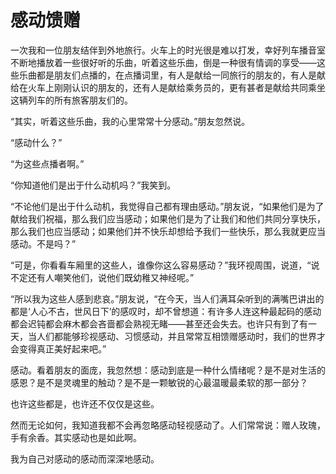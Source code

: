 # 感动馈赠

一次我和一位朋友结伴到外地旅行。火车上的时光很是难以打发，幸好列车播音室不断地播放着一些很好听的乐曲，听着这些乐曲，倒是一种很有情调的享受——这些乐曲都是朋友们点播的，在点播词里，有人是献给一同旅行的朋友的，有人是献给在火车上刚刚认识的朋友的，还有人是献给乘务员的，更有甚者是献给共同乘坐这辆列车的所有旅客朋友们的。 

“其实，听着这些乐曲，我的心里常常十分感动。”朋友忽然说。 

“感动什么？” 

“为这些点播者啊。” 

“你知道他们是出于什么动机吗？”我笑到。 

“不论他们是出于什么动机，我觉得自己都有理由感动。”朋友说，“如果他们是为了献给我们祝福，那么我们应当感动；如果他们是为了让我们和他们共同分享快乐，那么我们也应当感动；如果他们并不快乐却想给予我们一些快乐，那么我就更应当感动。不是吗？” 

“可是，你看看车厢里的这些人，谁像你这么容易感动？”我环视周围，说道，“说不定还有人嘲笑他们，说他们既幼稚又神经呢。” 

“所以我为这些人感到悲哀。”朋友说，“在今天，当人们满耳朵听到的满嘴巴讲出的都是‘人心不古，世风日下’的感叹时，却不曾想道：有许多人连这种最起码的感动都会迟钝都会麻木都会吝啬都会熟视无睹——甚至还会失去。也许只有到了有一天，当人们都能够珍视感动、习惯感动，并且常常互相馈赠感动时，我们的世界才会变得真正美好起来吧。” 

感动。看着朋友的面庞，我忽然想：感动到底是一种什么情绪呢？是不是对生活的感恩？是不是灵魂里的触动？是不是一颗敏锐的心最温暖最柔软的那一部分？ 

也许这些都是，也许还不仅仅是这些。 

然而无论如何，我知道我都不会再忽略感动轻视感动了。人们常常说：赠人玫瑰，手有余香。其实感动也是如此啊。 

我为自己对感动的感动而深深地感动。
 